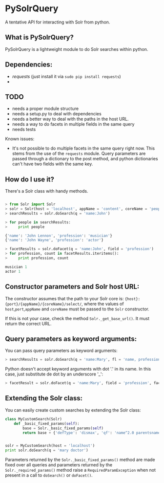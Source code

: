 PySolrQuery
===========

A tentative API for interacting with Solr from python.

What is PySolrQuery?
--------------------

PySolrQuery is a lightweight module to do Solr searches within python.

Dependencies:
-------------

- *requests*   (just install it via ```sudo pip install requests```)
- 

TODO
----

- needs a proper module structure
- needs a setup.py to deal with dependencies
- needs a better way to deal with the paths in the host URL.
- needs a way to do facets in multiple fields in the same query
- needs tests

Known issues:

- It's not possible to do multiple facets in the same query right now. This stems from the use of the ```requests``` module.
Query parameters are passed through a dictionary to the post method, and python dictionaries can't have two fields with the same key.





How do I use it?
----------------

There's a Solr class with handy methods.

```python

> from Solr import Solr
> solr = Solr(host = 'localhost', appName = 'content', coreName = 'people')
> searchResults = solr.doSearch(q = 'name:John')

> for people in searchResults:
>     print people

{'name': 'John Lennon', 'profession': 'musician'}
{'name': 'John Wayne', 'profession': 'actor'}

> facetResults = solr.doFacet(q = 'name:John', field = 'profession')
> for profession, count in facetResults.iteritems():
>     print profession, count

musician 1
actor 1
```

Constructor parameters and Solr host URL:
-----------------------------------------

The constructor assumes that the path to your Solr core is: ```{host}:{port}/{appName}/{coreName}/select/```, 
where the values of  ```host```,```port```,```appName``` and ```coreName``` must be passed to the ```Solr``` constructor.

If this is not your case, check the method ```Solr._get_base_url()```. It must return the correct URL.

Query parameters as keyword arguments:
--------------------------------------

You can pass query parameters as keyword arguments:

```python
> searchResults = solr.doSearch(q = 'name:Mary', fl = 'name, profession, age', fq = 'age)
```

Python doesn't accept keyword arguments with dot '.' in its name. In this case, just substitute de dot by an underscore '_':

```python
> facetResult = solr.doFacet(q = 'name:Mary', field = 'profession', facet_mincount = 10)
```


Extending the Solr class:
-------------------------

You can easily create custom searches by extending the Solr class:

```python
class MyCustomSearch(Solr)
    def _basic_fixed_params(self):
        base = Solr._basic_fixed_params(self)
        return base + {'defType': 'dismax', 'qf': 'name^2.0 parentsname^1.0 profession^0.5'}


solr = MyCustomSearch(host = 'localhost')
print solr.doSearch(q = 'mary doctor')
```

Parameters returned by the ```Solr._basic_fixed_params()``` method are made fixed over all queries and parameters 
returned by the ```Solr._required_params()``` method raise a ```RequiredParamException``` when not present in a call 
to ```doSearch()``` or ```doFacet()```.




